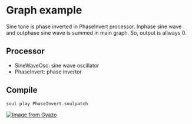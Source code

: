 # Graph example  
Sine tone is phase inverted in PhaseInvert processor.
Inphase sine wave and outphase sine wave is summed in main graph.
So, output is allways 0.  

## Processor  
- SineWaveOsc: sine wave oscillator  
- PhaseInvert: phase invertor

## Compile  
```bash
soul play PhaseInvert.soulpatch
```
[![Image from Gyazo](https://i.gyazo.com/a9504cb681ca063a97fbe25b03150478.png)](https://gyazo.com/a9504cb681ca063a97fbe25b03150478)  
